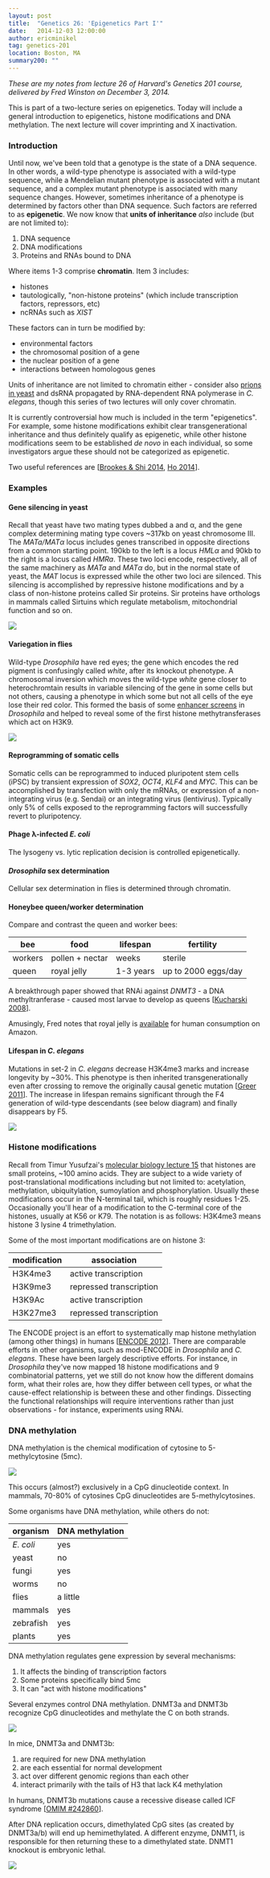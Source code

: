 ```yaml
---
layout: post
title:  "Genetics 26: 'Epigenetics Part I'"
date:   2014-12-03 12:00:00
author: ericminikel
tag: genetics-201
location: Boston, MA
summary200: ""
---
```


*These are my notes from lecture 26 of Harvard's Genetics 201 course, delivered by Fred Winston on December 3, 2014.*

This is part of a two-lecture series on epigenetics. Today will include a general introduction to epigenetics, histone modifications and DNA methylation. The next lecture will cover imprinting and X inactivation.

### Introduction

Until now, we've been told that a genotype is the state of a DNA sequence. In other words, a wild-type phenotype is associated with a wild-type sequence, while a Mendelian mutant phenotype is associated with a mutant sequence, and a complex mutant phenotype is associated with many sequence changes. However, sometimes inheritance of a phenotype is determined by factors other than DNA sequence. Such factors are referred to as **epigenetic**. We now know that **units of inheritance** *also* include (but are not limited to):

1. DNA sequence
2. DNA modifications
3. Proteins and RNAs bound to DNA

Where items 1-3 comprise **chromatin**. Item 3 includes:

+ histones
+ tautologically, "non-histone proteins" (which include transcription factors, repressors, etc)
+ ncRNAs such as *XIST*

These factors can in turn be modified by:

+ environmental factors
+ the chromosomal position of a gene
+ the nuclear position of a gene
+ interactions between homologous genes

Units of inheritance are not limited to chromatin either - consider also [prions in yeast](/2014/09/30/the-conformation-holds-the-information/) and dsRNA propagated by RNA-dependent RNA polymerase in *C. elegans*, though this series of two lectures will only cover chromatin.

It is currently controversial how much is included in the term "epigenetics". For example, some histone modifications exhibit clear transgenerational inheritance and thus definitely qualify as epigenetic, while other histone modifications seem to be established *de novo* in each individual, so some investigators argue these should not be categorized as epigenetic.

Two useful references are [[Brookes & Shi 2014], [Ho 2014]].

### Examples

#### Gene silencing in yeast

Recall that yeast have two mating types dubbed a and &alpha;, and the gene complex determining mating type covers ~317kb on yeast chromosome III. The *MATa/MAT&alpha;* locus includes genes transcribed in opposite directions from a common starting point. 190kb to the left is a locus *HML&alpha;* and 90kb to the right is a locus called *HMRa*. These two loci encode, respectively, all of the same machinery as *MATa* and *MAT&alpha;* do, but in the normal state of yeast, the *MAT* locus is expressed while the other two loci are silenced. This silencing is accomplished by repressive histone modifications and by a class of non-histone proteins called Sir proteins. Sir proteins have orthologs in mammals called Sirtuins which regulate metabolism, mitochondrial function and so on.

![](/media/2014/12/epigenetics-sex-in-yeast.png)

#### Variegation in flies

Wild-type *Drosophila* have red eyes; the gene which encodes the red pigment is confusingly called *white*, after its knockout phenotype. A chromosomal inversion which moves the wild-type *white* gene closer to heterochromtain results in variable silencing of the gene in some cells but not others, causing a phenotype in which some but not all cells of the eye lose their red color. This formed the basis of some [enhancer screens](/2014/10/31/genetics-18/) in *Drosophila* and helped to reveal some of the first histone methytransferases which act on H3K9.

![](/media/2014/12/epigenetics-in-fly-eyes.png)

#### Reprogramming of somatic cells

Somatic cells can be reprogrammed to induced pluripotent stem cells (iPSC) by transient expression of *SOX2*, *OCT4*, *KLF4* and *MYC*. This can be accomplished by transfection with only the mRNAs, or expression of a non-integrating virus (e.g. Sendai) or an integrating virus (lentivirus). Typically only 5% of cells exposed to the reprogramming factors will successfully revert to pluripotency. 

#### Phage &lambda;-infected *E. coli*

The lysogeny vs. lytic replication decision is controlled epigenetically.

#### *Drosophila* sex determination

Cellular sex determination in flies is determined through chromatin.

#### Honeybee queen/worker determination

Compare and contrast the queen and worker bees:

| bee | food | lifespan | fertility |
| ---- | ---- | ---- | ---- |
| workers | pollen + nectar | weeks | sterile |
| queen | royal jelly | 1-3 years | up to 2000 eggs/day |

A breakthrough paper showed that RNAi against *DNMT3* - a DNA methyltranferase - caused most larvae to develop as queens [[Kucharski 2008]].

Amusingly, Fred notes that royal jelly is [available](http://www.amazon.com/Freeze-Dried-Fresh-Royal-Jelly/dp/B00028NBJW/) for human consumption on Amazon.

#### Lifespan in *C. elegans*

Mutations in set-2 in *C. elegans* decrease H3K4me3 marks and increase longevity by ~30%. This phenotype is then inherited transgenerationally even after crossing to remove the originally causal genetic mutation [[Greer 2011]]. The increase in lifespan remains significant through the F4 generation of wild-type descendants (see below diagram) and finally disappears by F5.

![](/media/2014/12/epigenetics-longevity-worms.png)

### Histone modifications

Recall from Timur Yusufzai's [molecular biology lecture 15](/2014/10/15/molecular-biology-15/) that histones are small proteins, ~100 amino acids. They are subject to a wide variety of post-translational modifications including but not limited to: acetylation, methylation, ubiquitylation, sumoylation and phosphorylation. Usually these modifications occur in the N-terminal tail, which is roughly residues 1-25. Occasionally you'll hear of a modification to the C-terminal core of the histones, usually at K56 or K79. The notation is as follows: H3K4me3 means histone 3 lysine 4 trimethylation. 

Some of the most important modifications are on histone 3:

| modification | association |
| ---- | ---- |
| H3K4me3 | active transcription |
| H3K9me3 | repressed transcription |
| H3K9Ac | active transcription |
| H3K27me3 | repressed transcription |

The ENCODE project is an effort to systematically map histone methylation (among other things) in humans [[ENCODE 2012]]. There are comparable efforts in other organisms, such as mod-ENCODE in *Drosophila* and *C. elegans*. These have been largely descriptive efforts. For instance, in *Drosophila* they've now mapped 18 histone modifications and 9 combinatorial patterns, yet we still do not know how the different domains form, what their roles are, how they differ between cell types, or what the cause-effect relationship is between these and other findings. Dissecting the functional relationships will require interventions rather than just observations - for instance, experiments using RNAi.

### DNA methylation

DNA methylation is the chemical modification of cytosine to 5-methylcytosine (5mc).

![](/media/2014/12/cytosine-5mc.png)

This occurs (almost?) exclusively in a CpG dinucleotide context. In mammals, 70-80% of cytosines CpG dinucleotides are 5-methylcytosines.

Some organisms have DNA methylation, while others do not:

| organism | DNA methylation |
| ---- | ---- |
| *E. coli* | yes |
| yeast | no |
| fungi | yes |
| worms | no |
| flies | a little |
| mammals | yes |
| zebrafish | yes |
| plants | yes |

DNA methylation regulates gene expression by several mechanisms:

1. It affects the binding of transcription factors
2. Some proteins specifically bind 5mc
3. It can "act with histone modifications"

Several enzymes control DNA methylation. DNMT3a and DNMT3b recognize CpG dinucleotides and methylate the C on both strands.

![](/media/2014/12/dnmt3ab.png)

In mice, DNMT3a and DNMT3b:

1. are required for new DNA methylation
2. are each essential for normal development
3. act over different genomic regions than each other
4. interact primarily with the tails of H3 that lack K4 methylation

In humans, DNMT3b mutations cause a recessive disease called ICF syndrome [[OMIM #242860](http://www.omim.org/entry/242860)].

After DNA replication occurs, dimethylated CpG sites (as created by DNMT3a/b) will end up hemimethylated. A different enzyme, DNMT1, is responsible for then returning these to a dimethylated state. DNMT1 knockout is embryonic lethal.

![](/media/2014/12/dnmt1.png)

[Brookes & Shi 2014]: http://www.ncbi.nlm.nih.gov/pubmed/25195505 "Brookes E, Shi Y. Diverse epigenetic mechanisms of human disease. Annu Rev Genet. 2014 Nov 23;48:237-68. doi: 10.1146/annurev-genet-120213-092518. Epub 2014 Sep 5. PubMed PMID: 25195505."

[Kucharski 2008]: http://www.ncbi.nlm.nih.gov/pubmed/18339900 "Kucharski R, Maleszka J, Foret S, Maleszka R. Nutritional control of reproductive status in honeybees via DNA methylation. Science. 2008 Mar 28;319(5871):1827-30. doi: 10.1126/science.1153069. Epub 2008 Mar 13. PubMed PMID: 18339900."

[Greer 2011]: http://www.ncbi.nlm.nih.gov/pubmed/22012258 "Greer EL, Maures TJ, Ucar D, Hauswirth AG, Mancini E, Lim JP, Benayoun BA, Shi Y, Brunet A. Transgenerational epigenetic inheritance of longevity in Caenorhabditis elegans. Nature. 2011 Oct 19;479(7373):365-71. doi: 10.1038/nature10572. PubMed PMID: 22012258; PubMed Central PMCID: PMC3368121."

[Ho 2014]: http://www.ncbi.nlm.nih.gov/pubmed/25164756 "Ho JW, Jung YL, Liu T, Alver BH, Lee S, Ikegami K, Sohn KA, Minoda A, Tolstorukov MY, Appert A, Parker SC, Gu T, Kundaje A, Riddle NC, Bishop E, Egelhofer TA, Hu SS, Alekseyenko AA, Rechtsteiner A, Asker D, Belsky JA, Bowman SK, Chen QB, Chen RA, Day DS, Dong Y, Dose AC, Duan X, Epstein CB, Ercan S, Feingold EA, Ferrari F, Garrigues JM, Gehlenborg N, Good PJ, Haseley P, He D, Herrmann M, Hoffman MM, Jeffers TE, Kharchenko PV, Kolasinska-Zwierz P, Kotwaliwale CV, Kumar N, Langley SA, Larschan EN, Latorre I, Libbrecht MW, Lin X, Park R, Pazin MJ, Pham HN, Plachetka A, Qin B, Schwartz YB, Shoresh N, Stempor P, Vielle A, Wang C, Whittle CM, Xue H, Kingston RE, Kim JH, Bernstein BE, Dernburg  AF, Pirrotta V, Kuroda MI, Noble WS, Tullius TD, Kellis M, MacAlpine DM, Strome S, Elgin SC, Liu XS, Lieb JD, Ahringer J, Karpen GH, Park PJ. Comparative analysis of metazoan chromatin organization. Nature. 2014 Aug 28;512(7515):449-52. doi: 10.1038/nature13415. PubMed PMID: 25164756; PubMed Central PMCID: PMC4227084."

[ENCODE 2012]: http://www.ncbi.nlm.nih.gov/pubmed/22955616 "ENCODE Project Consortium. An integrated encyclopedia of DNA elements in the human genome. Nature. 2012 Sep 6;489(7414):57-74. doi: 10.1038/nature11247. PubMed PMID: 22955616; PubMed Central PMCID: PMC3439153."

